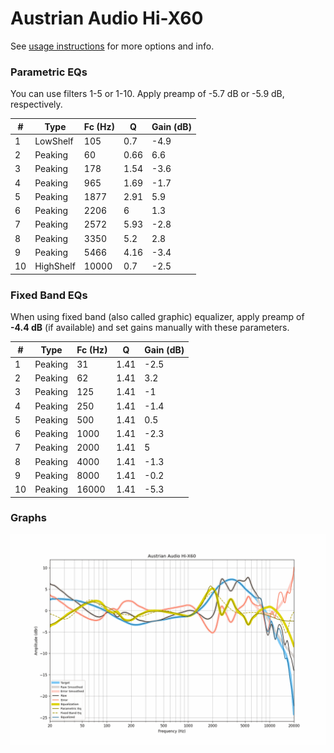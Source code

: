 # Austrian Audio Hi-X60
See [usage instructions](https://github.com/jaakkopasanen/AutoEq#usage) for more options and info.

### Parametric EQs
You can use filters 1-5 or 1-10. Apply preamp of -5.7 dB or -5.9 dB, respectively.

|   # | Type      |   Fc (Hz) |    Q |   Gain (dB) |
|-----|-----------|-----------|------|-------------|
|   1 | LowShelf  |       105 | 0.7  |        -4.9 |
|   2 | Peaking   |        60 | 0.66 |         6.6 |
|   3 | Peaking   |       178 | 1.54 |        -3.6 |
|   4 | Peaking   |       965 | 1.69 |        -1.7 |
|   5 | Peaking   |      1877 | 2.91 |         5.9 |
|   6 | Peaking   |      2206 | 6    |         1.3 |
|   7 | Peaking   |      2572 | 5.93 |        -2.8 |
|   8 | Peaking   |      3350 | 5.2  |         2.8 |
|   9 | Peaking   |      5466 | 4.16 |        -3.4 |
|  10 | HighShelf |     10000 | 0.7  |        -2.5 |

### Fixed Band EQs
When using fixed band (also called graphic) equalizer, apply preamp of **-4.4 dB** (if available) and set gains manually with these parameters.

|   # | Type    |   Fc (Hz) |    Q |   Gain (dB) |
|-----|---------|-----------|------|-------------|
|   1 | Peaking |        31 | 1.41 |        -2.5 |
|   2 | Peaking |        62 | 1.41 |         3.2 |
|   3 | Peaking |       125 | 1.41 |        -1   |
|   4 | Peaking |       250 | 1.41 |        -1.4 |
|   5 | Peaking |       500 | 1.41 |         0.5 |
|   6 | Peaking |      1000 | 1.41 |        -2.3 |
|   7 | Peaking |      2000 | 1.41 |         5   |
|   8 | Peaking |      4000 | 1.41 |        -1.3 |
|   9 | Peaking |      8000 | 1.41 |        -0.2 |
|  10 | Peaking |     16000 | 1.41 |        -5.3 |

### Graphs
![](./Austrian%20Audio%20Hi-X60.png)
